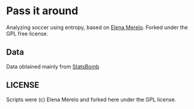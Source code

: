 # Pass it around

Analyzing soccer using entropy, based on [Elena
Merelo](https://github.com/ElenaMerelo/TFG). Forked under the GPL free license.

## Data

Data obtained mainly from [StatsBomb](https://statsbomb.com/media-pack/)

## LICENSE

Scripts were (c) Elena Merelo and forked here under the GPL license.

